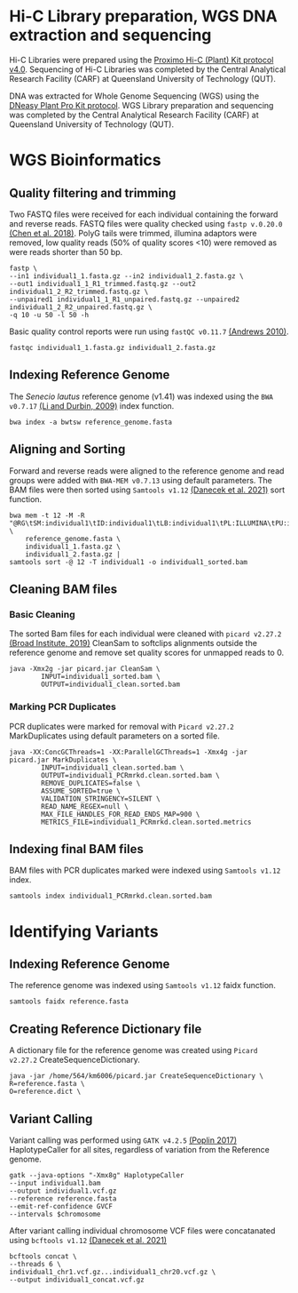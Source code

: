 # Hi-C Library preparation, WGS DNA extraction and sequencing
Hi-C Libraries were prepared using the [Proximo Hi-C (Plant) Kit protocol v4.0](https://github.com/KathleenMcLay/Honours_research_project/blob/main/Laboratory/Proximo_Hi-C_Plant_Kit_Protocol_v4.0_20210208.pdf). 
Sequencing of Hi-C Libraries was completed by the Central Analytical Research Facility (CARF) at Queensland University of Technology (QUT).

DNA was extracted for Whole Genome Sequencing (WGS) using the [DNeasy Plant Pro Kit protocol](https://github.com/KathleenMcLay/Honours_research_project/blob/main/Laboratory/DNeasy%20Plant%20Pro%20Kit%20Protocol.pdf).
WGS Library preparation and sequencing was completed by the Central Analytical Research Facility (CARF) at Queensland University of Technology (QUT).

# WGS Bioinformatics  

## Quality filtering and trimming 

Two FASTQ files were received for each individual containing the forward and reverse reads. FASTQ files were quality checked using ```fastp v.0.20.0``` [(Chen et al. 2018)](https://academic.oup.com/bioinformatics/article/34/17/i884/5093234). PolyG tails were trimmed, illumina adaptors were removed, low quality reads (50% of quality scores <10) were removed as were reads shorter than 50 bp. 

```
fastp \
--in1 individual1_1.fasta.gz --in2 individual1_2.fasta.gz \
--out1 individual1_1_R1_trimmed.fastq.gz --out2 individual1_2_R2_trimmed.fastq.gz \
--unpaired1 individual1_1_R1_unpaired.fastq.gz --unpaired2 individual1_2_R2_unpaired.fastq.gz \
-q 10 -u 50 -l 50 -h
```

Basic quality control reports were run using ```fastQC v0.11.7``` [(Andrews 2010)](https://www.bioinformatics.babraham.ac.uk/projects/fastqc/). 

```
fastqc individual1_1.fasta.gz individual1_2.fasta.gz
```

## Indexing Reference Genome

The *Senecio lautus* reference genome (v1.41) was indexed using the ```BWA v0.7.17``` [(Li and Durbin, 2009)](https://academic.oup.com/bioinformatics/article/25/14/1754/225615) index function.

```
bwa index -a bwtsw reference_genome.fasta
```

## Aligning and Sorting 

Forward and reverse reads were aligned to the reference genome and read groups were added with ```BWA-MEM v0.7.13``` using default parameters. The BAM files were then sorted using ```Samtools v1.12``` [(Danecek et al. 2021)](https://academic.oup.com/gigascience/article/10/2/giab008/6137722) sort function.

```
bwa mem -t 12 -M -R "@RG\tSM:individual1\tID:individual1\tLB:individual1\tPL:ILLUMINA\tPU:individual1" \  
    reference_genome.fasta \
    individual1_1.fasta.gz \
    individual1_2.fasta.gz |
samtools sort -@ 12 -T individual1 -o individual1_sorted.bam
```

## Cleaning BAM files

### Basic Cleaning 

The sorted Bam files for each individual were cleaned with ```picard v2.27.2``` [(Broad Institute, 2019)](http://broadinstitute.github.io/picard/) CleanSam to softclips alignments outside the reference genome and remove set quality scores for unmapped reads to 0.

```
java -Xmx2g -jar picard.jar CleanSam \
        INPUT=individual1_sorted.bam \
        OUTPUT=individual1_clean.sorted.bam
```

### Marking PCR Duplicates 

PCR duplicates were marked for removal with ```Picard v2.27.2``` MarkDuplicates using default parameters on a sorted file. 

```
java -XX:ConcGCThreads=1 -XX:ParallelGCThreads=1 -Xmx4g -jar picard.jar MarkDuplicates \
        INPUT=individual1_clean.sorted.bam \
        OUTPUT=individual1_PCRmrkd.clean.sorted.bam \
        REMOVE_DUPLICATES=false \
        ASSUME_SORTED=true \
        VALIDATION_STRINGENCY=SILENT \
        READ_NAME_REGEX=null \
        MAX_FILE_HANDLES_FOR_READ_ENDS_MAP=900 \
        METRICS_FILE=individual1_PCRmrkd.clean.sorted.metrics
```

## Indexing final BAM files 

BAM files with PCR duplicates marked were indexed using ```Samtools v1.12``` index.

```
samtools index individual1_PCRmrkd.clean.sorted.bam
```

# Identifying Variants 

## Indexing Reference Genome 

The reference genome was indexed using ```Samtools v1.12``` faidx function. 

```
samtools faidx reference.fasta
```

## Creating Reference Dictionary file 

A dictionary file for the reference genome was created using ```Picard v2.27.2``` CreateSequenceDictionary. 

```
java -jar /home/564/km6006/picard.jar CreateSequenceDictionary \
R=reference.fasta \
O=reference.dict \
```

## Variant Calling 
Variant calling was performed using ```GATK v4.2.5``` [(Poplin 2017)](https://www.biorxiv.org/content/10.1101/201178v3) HaplotypeCaller for all sites, regardless of variation from the Reference genome. 

```
gatk --java-options "-Xmx8g" HaplotypeCaller 
--input individual1.bam 
--output individual1.vcf.gz 
--reference reference.fasta 
--emit-ref-confidence GVCF 
--intervals $chromosome 
```
After variant calling individual chromosome VCF files were concatanated using ```bcftools v1.12``` [(Danecek et al. 2021)](https://academic.oup.com/gigascience/article/10/2/giab008/6137722)

```
bcftools concat \
--threads 6 \
individual1_chr1.vcf.gz...individual1_chr20.vcf.gz \
--output individual1_concat.vcf.gz
```